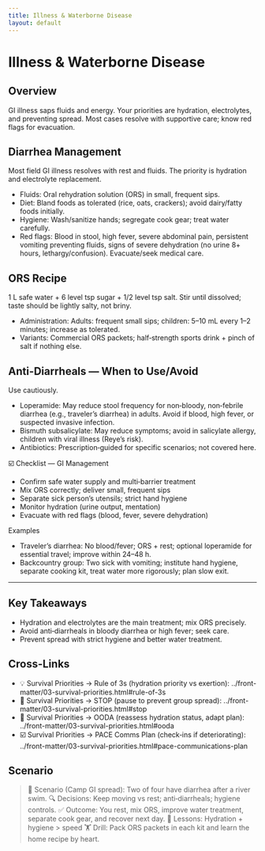 ```yaml
---
title: Illness & Waterborne Disease
layout: default
---
```


# Illness & Waterborne Disease

## Overview
GI illness saps fluids and energy. Your priorities are hydration, electrolytes, and preventing spread. Most cases resolve with supportive care; know red flags for evacuation.

## Diarrhea Management
Most field GI illness resolves with rest and fluids. The priority is hydration and electrolyte replacement.

- Fluids: Oral rehydration solution (ORS) in small, frequent sips.
- Diet: Bland foods as tolerated (rice, oats, crackers); avoid dairy/fatty foods initially.
- Hygiene: Wash/sanitize hands; segregate cook gear; treat water carefully.
- Red flags: Blood in stool, high fever, severe abdominal pain, persistent vomiting preventing fluids, signs of severe dehydration (no urine 8+ hours, lethargy/confusion). Evacuate/seek medical care.

## ORS Recipe
1 L safe water + 6 level tsp sugar + 1/2 level tsp salt. Stir until dissolved; taste should be lightly salty, not briny.

- Administration: Adults: frequent small sips; children: 5–10 mL every 1–2 minutes; increase as tolerated.
- Variants: Commercial ORS packets; half‑strength sports drink + pinch of salt if nothing else.

## Anti-Diarrheals — When to Use/Avoid
Use cautiously.

- Loperamide: May reduce stool frequency for non‑bloody, non‑febrile diarrhea (e.g., traveler’s diarrhea) in adults. Avoid if blood, high fever, or suspected invasive infection.
- Bismuth subsalicylate: May reduce symptoms; avoid in salicylate allergy, children with viral illness (Reye’s risk).
- Antibiotics: Prescription‑guided for specific scenarios; not covered here.

☑️ Checklist — GI Management
- Confirm safe water supply and multi‑barrier treatment
- Mix ORS correctly; deliver small, frequent sips
- Separate sick person’s utensils; strict hand hygiene
- Monitor hydration (urine output, mentation)
- Evacuate with red flags (blood, fever, severe dehydration)

Examples
- Traveler’s diarrhea: No blood/fever; ORS + rest; optional loperamide for essential travel; improve within 24–48 h.
- Backcountry group: Two sick with vomiting; institute hand hygiene, separate cooking kit, treat water more rigorously; plan slow exit.

---

## Key Takeaways
- Hydration and electrolytes are the main treatment; mix ORS precisely.
- Avoid anti‑diarrheals in bloody diarrhea or high fever; seek care.
- Prevent spread with strict hygiene and better water treatment.

## Cross-Links
- 💡 Survival Priorities → Rule of 3s (hydration priority vs exertion): ../front-matter/03-survival-priorities.html#rule-of-3s
- 📝 Survival Priorities → STOP (pause to prevent group spread): ../front-matter/03-survival-priorities.html#stop
- 📝 Survival Priorities → OODA (reassess hydration status, adapt plan): ../front-matter/03-survival-priorities.html#ooda
- ☑️ Survival Priorities → PACE Comms Plan (check‑ins if deteriorating): ../front-matter/03-survival-priorities.html#pace-communications-plan

## Scenario

> 🧭 Scenario (Camp GI spread): Two of four have diarrhea after a river swim.
> 🔍 Decisions: Keep moving vs rest; anti‑diarrheals; hygiene controls.
> ✅ Outcome: You rest, mix ORS, improve water treatment, separate cook gear, and recover next day.
> 🧠 Lessons: Hydration + hygiene > speed
> 🏋️ Drill: Pack ORS packets in each kit and learn the home recipe by heart.
